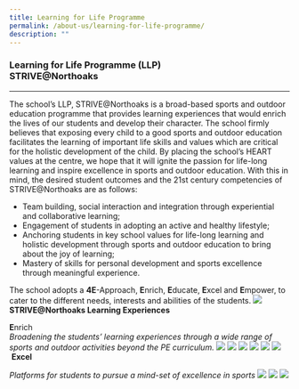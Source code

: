 ```yaml
---
title: Learning for Life Programme
permalink: /about-us/learning-for-life-programme/
description: ""
---
```

### Learning for Life Programme (LLP)<br>STRIVE@Northoaks
---------------------------------------------------

The school’s LLP, STRIVE@Northoaks is a broad-based sports and outdoor education programme that provides learning experiences that would enrich the lives of our students and develop their character. The school firmly believes that exposing every child to a good sports and outdoor education facilitates the learning of important life skills and values which are critical for the holistic development of the child. By placing the school’s HEART values at the centre, we hope that it will ignite the passion for life-long learning and inspire excellence in sports and outdoor education. With this in mind, the desired student outcomes and the 21st century competencies of STRIVE@Northoaks are as follows:

*   Team building, social interaction and integration through experiential and collaborative learning;
*   Engagement of students in adopting an active and healthy lifestyle;
*   Anchoring students in key school values for life-long learning and holistic development through sports and outdoor education to bring about the joy of learning;
*   Mastery of skills for personal development and sports excellence through meaningful experience.

The school adopts a **4E**\-Approach, **E**nrich, **E**ducate, **E**xcel and **E**mpower, to cater to the different needs, interests and abilities of the students.
![](/images/lp1.jpg)
**STRIVE@Northoaks Learning Experiences**

**E**nrich<br>
_Broadening the students’ learning experiences through a wide range of sports and outdoor activities beyond the PE curriculum._
![](/images/lp2.png)
![](/images/lp3.png)
![](/images/lp4.png)
![](/images/lp5.png)
![](/images/lp6.png)
![](/images/lp7.png)
 **Excel**

_Platforms for students to pursue a mind-set of excellence in sports_
![](/images/lp8.png)
![](/images/lp9.png)
![](/images/lp10.png)